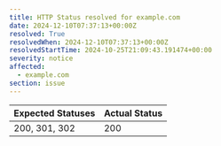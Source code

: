```yaml
---
title: HTTP Status resolved for example.com
date: 2024-12-10T07:37:13+00:00Z
resolved: True
resolvedWhen: 2024-12-10T07:37:13+00:00Z
resolvedStartTime: 2024-10-25T21:09:43.191474+00:00
severity: notice
affected:
  - example.com
section: issue
---
```


| Expected Statuses | Actual Status  |
|-------------------|----------------|
| 200, 301, 302 | 200 |
